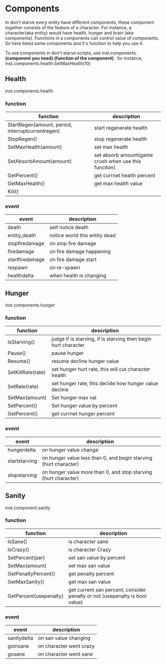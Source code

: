 # Components
In don't starve every entity have different components, these component together consists of the feature of a character. For instance, a character(aka entity) would have health, hunger and brain (aka components). Functions in a components can control value of components. So here listed some components and it's function to help you use it. 

To use components in don't starve scripts, use inst.components.<b>(component you need)</b>:<b>(function of the component) </b>.  for instance, inst.components.health:SetMaxHealth(10)

## Health
inst.components.health
### function
|function|description|
|---|---|
|StartRegen(amount, period, interruptcurrentregen)  |start regenerate health|
|StopRegen() |stop regenerate health|
|SetMaxHealth(amount) | set max health |
|SetAbsorbAmount(amount) | set absorb amount(game crush when use this funciton)|
|GetPercent()  |get currnet health percent|
|GetMaxHealth() |get max health value|
|Kill()||
### event
|event|description|
|---|---|
|death  |self notice death|
|entity_death |notice world this entity dead|
|stopfiredamage|on stop fire damage|
|firedamage|on fire damage happening|
|startfiredamage|on fire damage start|
|respawn   | on re-spawn|
|healthdelta   |when health is changing|

## Hunger
inst.components.hunger
### function 
|function|description|
|---|---|
|IsStarving()   |judge if is starving, if is starving then begin hurt character|
|Pause()  |pause hunger|
|Resume()   |resume decline hunger value|
|SetKillRate(rate)  |set hunger hurt rate, this will cut character health|
|SetRate(rate)  |set hunger rate, this decide how hunger value decline|
|SetMax(amount) | Set hunger max val|
|SetPercent()| Set hunger value by percent|
|GetPercent()| get currnet hunger percent|

### event
|event|description|
|---|---|
|hungerdelta | on hunger value change|
|startstarving | on hunger value less than 0, and begin starving (hurt character)|
|stopstarving |on hunger value more than 0, and stop starving (hurt character)|

## Sanity
inst.component.sanity
### function
|function|description|
|---|---|
|IsSane() | is character sane|
|IsCrazy() |is character Crazy|
|SetPercent(per)| set san value by percent|
|SetMax(amount)| set max san value|
|GetPenaltyPercent()| get penalty percent|
|GetMaxSanity() |get max san value|
|GetPercent(usepenalty)|get current san percent, consider penalty or not (usepenalty is bool value) |

### event
|event|description|
|---|---|
|sanitydelta| on san value changing|
|goinsane| on character went crazy|
|gosane| on character went sane|

